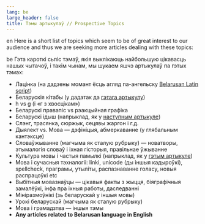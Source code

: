 ```yaml
---
lang: be
large_header: false
title: Тэмы артыкулаў // Prospective Topics
---
```


en Here is a short list of topics which seem to be of great interest to our audience and thus we are seeking more articles dealing with these topics:

be Гэта кароткі сьпіс тэмаў, якія выклікаюць найбольшую цікавасць нашых чытачоў, і такім чынам, мы шукаем яшчэ артыкулаў па гэтых тэмах:

*   Лацінка (на дадзены момант ёсць агляд па-ангельску [Belarusan Latin script](articles/art_lac1.html))
*   Беларускія кітабы (у дадатак да [гэтага артыкулу](articles/art_kitab1.html))
*   h vs g (і «г з хвосцікам»)
*   Беларускі правапіс vs рэакцыйная графіка
*   Беларускі ідыш (напрыклад, як у [наступным артыкуле](http://belarus8.tripod.com/litvaki/artykuly.htm))
*   Слэнг, трасянка, сюржык, сецявы жаргон і г.д.
*   Дыялект vs. Мова — дэфініцыя, абмеркаванне (у глябальным кантэксце)
*   Словаўжыванне (магчыма як сталую рубрыку) — новатворы, этымалогія словаў і іхная гісторыя, правільнае ўжыванне
*   Культура мовы і частыя памылкі (напрыклад, як у [гэтым артыкуле](articles/art_charter2.html))
*   Мова і сучасныя тэхналогіі: linki, unicode (ды іншыя кадыроўкі), spellcheck, праграмы, утыліты, распазнаванне голасу, новыя распрацоўкі etc
*   Выбітныя мовазнаўцы — цікавыя факты з жыцця, біяграфічныя замалёўкі, інфа пра іхныя работы, даследванні
*   Мініразмоўнікі (зь беларускай у іншыя мовы)
*   Урокі беларускай (магчыма як сталую рубрыку)
*   Мова і грамадзтва — іншыя тэмы
*   **Any articles related to Belarusan language in English**
